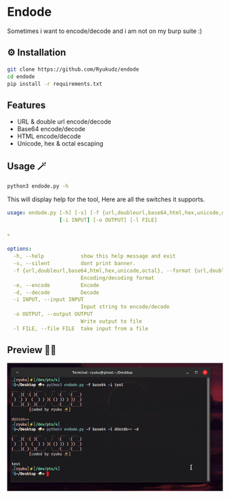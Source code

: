 # Endode
Sometimes i want to encode/decode and i am not on my burp suite :)

## ⚙️ Installation

```sh
git clone https://github.com/Ryukudz/endode
cd endode
pip install -r requirements.txt
```

## Features
- URL & double url encode/decode
- Base64 encode/decode
- HTML encode/decode
- Unicode, hex & octal escaping

## Usage 🪄

```sh
python3 endode.py -h
```
This will display help for the tool, Here are all the switches it supports.
```yaml
usage: endode.py [-h] [-s] [-f {url,doubleurl,base64,html,hex,unicode,octal}] [-e] [-d]
                 [-i INPUT] [-o OUTPUT] [-l FILE]

💀

options:
  -h, --help            show this help message and exit
  -s, --silent          dont print banner.
  -f {url,doubleurl,base64,html,hex,unicode,octal}, --format {url,doubleurl,base64,html,hex,unicode,octal}
                        Encoding/decoding format
  -e, --encode          Encode
  -d, --decode          Decode
  -i INPUT, --input INPUT
                        Input string to encode/decode
  -o OUTPUT, --output OUTPUT
                        Write output to file
  -l FILE, --file FILE  take input from a file
```
## Preview 🧙‍♂️

![Preview](https://raw.githubusercontent.com/Ryukudz/endode/main/preview.png)
